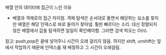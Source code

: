 배열 안의 데이터에 접근이 느린 이유
- 배열과 객체로의 접근 차이점. 객체 탐색은 순서대로 돌면서 해당하는 요소를 찾지만 배열은 해당 인덱스로 바로 들어가 찾아냄. 훨씬 빠르다는 소리. 대신 정렬되지 않은 배열에서 값을 탐색하면 일일이 확인해야함. 그러면 검색 빅오는 O(n).

참고: push,pop은 끝에 넣어주니 시간이 오래 걸리지 않음. 하지만 shift, unshift는 앞에서 작업하기 때문에 인덱스를 재 배정하고 그 시간이 오래걸림.